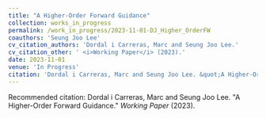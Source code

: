 ```yaml
---
title: "A Higher-Order Forward Guidance"
collection: works_in_progress
permalink: /work_in_progress/2023-11-01-DJ_Higher_OrderFW
coauthors: 'Seung Joo Lee'
cv_citation_authors: 'Dordal i Carreras, Marc and Seung Joo Lee.'
cv_citation_other: ' <i>Working Paper</i> (2023).'
date: 2023-11-01
venue: 'In Progress'
citation: 'Dordal i Carreras, Marc and Seung Joo Lee. &quot;A Higher-Order Forward Guidance.&quot;  <i>Working Paper</i> (2023).'
---
```

Recommended citation: Dordal i Carreras, Marc and Seung Joo Lee. "A Higher-Order Forward Guidance."  <i>Working Paper</i> (2023).